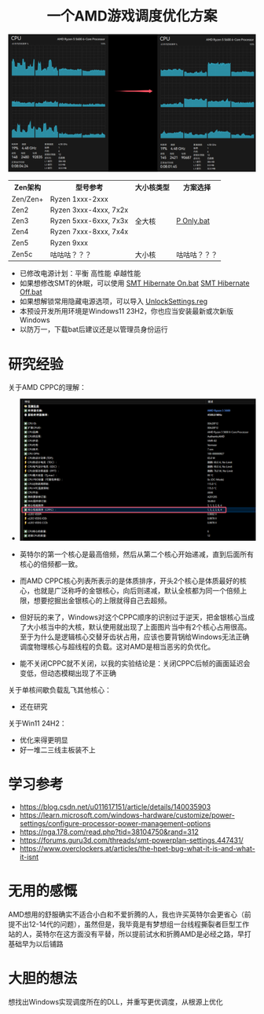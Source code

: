 <div align="center">

# 一个AMD游戏调度优化方案

</div>

![](https://github.com/Yukiriri/win-amd-optimization/blob/main/res/effect_drawing.png?raw=true)

<table>
  <tr><th>Zen架构</th><th>型号参考</th><th>大小核类型</th><th>方案选择</th></tr>
  <tr><td>Zen/Zen+</td><td>Ryzen 1xxx-2xxx</td><td rowspan="5">全大核</td><td rowspan="5"><a href="https://github.com/Yukiriri/win-amd-optimization/blob/main/P Only.bat">P Only.bat</a></td></tr>
  <tr><td>Zen2</td><td>Ryzen 3xxx-4xxx, 7x2x</td></tr>
  <tr><td>Zen3</td><td>Ryzen 5xxx-6xxx, 7x3x</td></tr>
  <tr><td>Zen4</td><td>Ryzen 7xxx-8xxx, 7x4x</td></tr>
  <tr><td>Zen5</td><td>Ryzen 9xxx</td></tr>
  <tr><td>Zen5c</td><td>咕咕咕？？？</td><td>大小核</td><td>咕咕咕？？？</td></tr>
</table>

- 已修改电源计划：平衡 高性能 卓越性能
- 如果想修改SMT的休眠，可以使用 <a href="https://github.com/Yukiriri/win-amd-optimization/blob/main/SMT%20Hibernate%20On.bat">SMT Hibernate On.bat</a> <a href="https://github.com/Yukiriri/win-amd-optimization/blob/main/SMT%20Hibernate%20Off.bat">SMT Hibernate Off.bat</a>
- 如果想解锁常用隐藏电源选项，可以导入 <a href="https://github.com/Yukiriri/win-amd-optimization/blob/main/UnlockSettings.reg">UnlockSettings.reg</a>
- 本预设开发所用环境是Windows11 23H2，你也应当安装最新或次新版Windows
- 以防万一，下载bat后建议还是以管理员身份运行

# 研究经验

关于AMD CPPC的理解：
  - ![](https://github.com/Yukiriri/win-amd-optimization/blob/main/res/CPPC.png?raw=true)

  - 英特尔的第一个核心是最高倍频，然后从第二个核心开始递减，直到后面所有核心的倍频都一致。
  - 而AMD CPPC核心列表所表示的是体质排序，开头2个核心是体质最好的核心，也就是广泛称呼的金银核心，向后则递减，默认全核都为同一个倍频上限，想要挖掘出金银核心的上限就得自己去超频。
  - 但好玩的来了，Windows对这个CPPC顺序的识别过于逆天，把金银核心当成了大小核当中的大核，默认使用就出现了上面图片当中有2个核心占用很高。至于为什么是逻辑核心交替牙齿状占用，应该也要背锅给Windows无法正确调度物理核心与超线程的负载。这对AMD是相当恶劣的负优化。

  - 能不关闭CPPC就不关闭，以我的实验结论是：关闭CPPC后帧的画面延迟会变低，但动态模糊出现了不正确

关于单核间歇负载乱飞其他核心：
  - 还在研究

关于Win11 24H2：
  - 优化来得更明显
  - 好一堆二三线主板装不上

# 学习参考

- <a href="https://blog.csdn.net/u011617151/article/details/140035903">https://blog.csdn.net/u011617151/article/details/140035903</a>
- <a href="https://learn.microsoft.com/windows-hardware/customize/power-settings/configure-processor-power-management-options">https://learn.microsoft.com/windows-hardware/customize/power-settings/configure-processor-power-management-options</a>
- <a href="https://nga.178.com/read.php?tid=38104750&rand=312">https://nga.178.com/read.php?tid=38104750&rand=312</a>
- <a href="https://forums.guru3d.com/threads/smt-powerplan-settings.447431/">https://forums.guru3d.com/threads/smt-powerplan-settings.447431/</a>
- <a href="https://www.overclockers.at/articles/the-hpet-bug-what-it-is-and-what-it-isnt/">https://www.overclockers.at/articles/the-hpet-bug-what-it-is-and-what-it-isnt</a>

# 无用的感慨

AMD想用的舒服确实不适合小白和不爱折腾的人，我也许买英特尔会更省心（前提不出12-14代的问题），虽然但是，我毕竟是有梦想组一台线程撕裂者巨型工作站的人，英特尔在这方面没有平替，所以提前试水和折腾AMD是必经之路，早打基础早为以后铺路

# 大胆的想法

想找出Windows实现调度所在的DLL，并重写更优调度，从根源上优化
